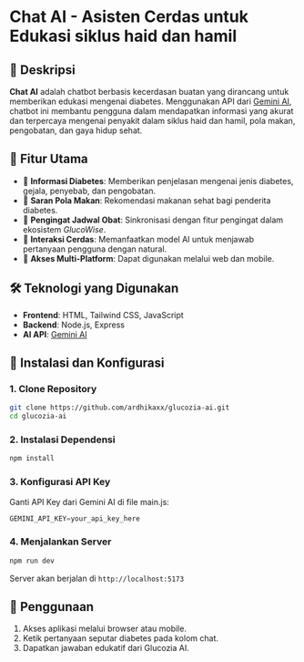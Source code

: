 # Chat AI - Asisten Cerdas untuk Edukasi siklus haid dan hamil
## 🚀 Deskripsi
**Chat AI** adalah chatbot berbasis kecerdasan buatan yang dirancang untuk memberikan edukasi mengenai diabetes. Menggunakan API dari [Gemini AI](https://ai.google.dev/), chatbot ini membantu pengguna dalam mendapatkan informasi yang akurat dan terpercaya mengenai penyakit dalam siklus haid dan hamil, pola makan, pengobatan, dan gaya hidup sehat.

## 🎯 Fitur Utama
- 🔹 **Informasi Diabetes**: Memberikan penjelasan mengenai jenis diabetes, gejala, penyebab, dan pengobatan.
- 🔹 **Saran Pola Makan**: Rekomendasi makanan sehat bagi penderita diabetes.
- 🔹 **Pengingat Jadwal Obat**: Sinkronisasi dengan fitur pengingat dalam ekosistem *GlucoWise*.
- 🔹 **Interaksi Cerdas**: Memanfaatkan model AI untuk menjawab pertanyaan pengguna dengan natural.
- 🔹 **Akses Multi-Platform**: Dapat digunakan melalui web dan mobile.

## 🛠️ Teknologi yang Digunakan
- **Frontend**: HTML, Tailwind CSS, JavaScript
- **Backend**: Node.js, Express
- **AI API**: [Gemini AI](https://ai.google.dev/)

## 🔧 Instalasi dan Konfigurasi
### 1. Clone Repository
```bash
git clone https://github.com/ardhikaxx/glucozia-ai.git
cd glucozia-ai
```

### 2. Instalasi Dependensi
```bash
npm install
```

### 3. Konfigurasi API Key
Ganti API Key dari Gemini AI di file main.js:
```main.js
GEMINI_API_KEY=your_api_key_here
```

### 4. Menjalankan Server
```bash
npm run dev
```
Server akan berjalan di `http://localhost:5173`

## 📌 Penggunaan
1. Akses aplikasi melalui browser atau mobile.
2. Ketik pertanyaan seputar diabetes pada kolom chat.
3. Dapatkan jawaban edukatif dari Glucozia AI.

